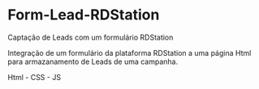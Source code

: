 # Form-Lead-RDStation
Captação de Leads com um formulário RDStation

Integração de um formulário da plataforma RDStation a uma página Html para armazanamento de Leads de uma campanha.

Html - CSS - JS
